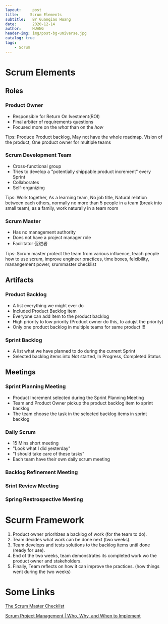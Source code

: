 ```yaml
---
layout:     post
title:     Scrum Elements
subtitle:   BY Guanqiao Huang
date:       2020-12-14
author:     HUANG
header-img: img/post-bg-universe.jpg
catalog: true
tags:
    - Scrum
---
```

# Scrum Elements
## Roles
### Product Owner
- Responsible for Return On Ivestment(ROI)
- Final arbiter of requirements questions
- Focused more on the *what* than on the *how*

Tips: Produce Product backlog, May not have the whole roadmap. Vision of the product, One product owner for multiple teams

### Scrum Development Team
- Cross-functional group
- Tries to develop a "potentially shippable product increment" every Sprint
- Collaborates
- Self-organizing

Tips: Work together, As a learning team, No job title, Natural relation between each others, normally no more than 5 people in a team (break into small team), as a family, work naturally in a team room

### Scrum Master
- Has no management authority
- Does not have a project manager role
- Facilitator 促进者

Tips: Scrum master protect the team from various influence, teach people how to use scrum, improve engineer practices, time boxes, felxibility, manangement power, srummaster checklist

## Artifacts
### Product Backlog
- A list everything we might ever do
- Included Product Backlog item
- Everyone can add item to the product backlog
- High priority to low priority (Product owner do this, to adujst the priority)
- Only one product backlog in multiple teams for same product !!!

### Sprint Backlog
- A list what we have planned to do during the current Sprint
- Selected backlog items into Not started, In Progress, Completed Status

## Meetings
### Sprint Planning Meeting
- Product Increment selected during the Sprint Planning Meeting
- Team and Product Owner pickup the product backlog item to sprint backlog
- The team choose the task in the selected backlog items in sprint backlog

### Daily Scrum
- 15 Mins short meeting
- "Look what I did yesterday"
- "I should take care of these tasks"
- Each team have their own daily scrum meeting

### Backlog Refinement Meeting

### Srint Review Meeting

### Spring Restrospective Meeting

# Scurm Framework
1. Product owner prioritizes a backlog of work (for the team to do).
2. Team decides what work can be done next (two weeks).
3. Team develops and tests solutions to the backlog items until done (ready for use).
4. End of the two weeks, team demonstrates its completed work wo the product owner and stakeholders.
5. Finally, Team reflects on how it can improve the practices. (how things went during the two weeks)


# Some Links
[The Scrum Master Checklist](https://scrummasterchecklist.org/)

[Scrum Project Management | Who, Why, and When to Implement](https://careeremployer.com/project-management/scrum-project-management/#what-is-scrum-project-management)